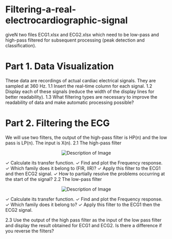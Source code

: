 # Filtering-a-real-electrocardiographic-signal
 giveN two files ECG1.xlsx and ECG2.xlsx which need to be low-pass and high-pass 
filtered for subsequent processing (peak detection and classification).
# Part 1. Data Visualization 
These data are recordings of actual cardiac electrical signals. They are sampled at 360 
Hz.
1.1 Insert the real-time column for each signal.
1.2 Display each of these signals (reduce the width of the display lines for better 
readability).
1.3 What filtering types are necessary to improve the readability of data and make 
automatic processing possible?
# Part 2. Filtering the ECG 
We will use two filters, the output of the high-pass filter is HP(n)
and the low pass is LP(n). The input is X(n).
2.1 The high-pass filter
<p align="center">
  <img src="https://github.com/user-attachments/assets/8739eb03-7ae3-40d4-becf-edc4bd5256e4" alt="Description of Image">
</p>
✓ Calculate its transfer function.
✓ Find and plot the Frequency response.
✓ Which family does it belong to (FIR, IIR)?
✓ Apply this filter to the ECG1 and then ECG2 signal.
✓ How to partially resolve the problems occurring at the start of the signal?
2.2 The low-pass filter
<p align="center">
  <img src="https://github.com/user-attachments/assets/87ecc914-36fb-492c-b520-df3d34857be6" alt="Description of Image">
</p>

✓ Calculate its transfer function.
✓ Find and plot the Frequency response.
✓ Which family does it belong to?
✓ Apply this filter to the ECG1 then the ECG2 signal.

2.3 Use the output of the high pass filter as the input of the low pass filter and display the 
result obtained for ECG1 and ECG2. Is there a difference if you reverse the filters?
